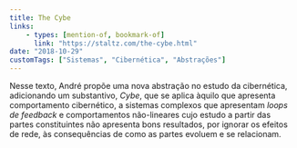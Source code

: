 ```yaml
---
title: The Cybe
links:
    - types: [mention-of, bookmark-of]
      link: "https://staltz.com/the-cybe.html"
date: "2018-10-29"
customTags: ["Sistemas", "Cibernética", "Abstrações"]
---
```


Nesse texto, André propõe uma nova abstração no estudo da cibernética, adicionando um substantivo, _Cybe_, que se aplica àquilo que apresenta comportamento cibernético, a sistemas complexos que apresentam _loops de feedback_ e comportamentos não-lineares cujo estudo a partir das partes constituintes não apresenta bons resultados, por ignorar os efeitos de rede, às consequências de como as partes evoluem e se relacionam.
